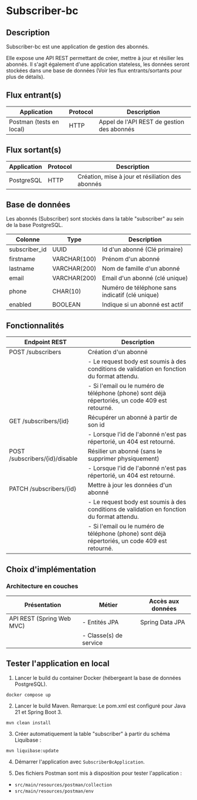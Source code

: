 # Subscriber-bc

## Description

Subscriber-bc est une application de gestion des abonnés.

Elle expose une API REST permettant de créer, mettre à jour et résilier les abonnés.
Il s'agit également d'une application stateless, les données seront stockées dans une base de données 
(Voir les flux entrants/sortants pour plus de détails).

## Flux entrant(s)

| Application              | Protocol | Description                                |
|--------------------------|----------|--------------------------------------------|
| Postman (tests en local) | HTTP     | Appel de l'API REST de gestion des abonnés |

## Flux sortant(s)

| Application | Protocol | Description                                      |
|-------------|----------|--------------------------------------------------|
| PostgreSQL  | HTTP     | Création, mise à jour et résiliation des abonnés |

## Base de données

Les abonnés (Subscriber) sont stockés dans la table "subscriber" 
au sein de la base PostgreSQL.

| Colonne       | Type         | Description                                     |
|---------------|--------------|-------------------------------------------------|
| subscriber_id | UUID         | Id d'un abonné (Clé primaire)                   |
| firstname     | VARCHAR(100) | Prénom d'un abonné                              |
| lastname      | VARCHAR(200) | Nom de famille d'un abonné                      |
| email         | VARCHAR(200) | Email d'un abonné (clé unique)                  |
| phone         | CHAR(10)     | Numéro de téléphone sans indicatif (clé unique) |
| enabled       | BOOLEAN      | Indique si un abonné est actif                  |

## Fonctionnalités

| Endpoint REST                  | Description                                                                                     |
|--------------------------------|-------------------------------------------------------------------------------------------------|
| POST /subscribers              | Création d'un abonné                                                                            |
|                                | - Le request body est soumis à des conditions de validation en fonction du format attendu.      |
|                                | - Si l'email ou le numéro de téléphone (phone) sont déjà répertoriés, un code 409 est retourné. |
| GET /subscribers/{id}          | Récupérer un abonné à partir de son id                                                          |
|                                | - Lorsque l'id de l'abonné n'est pas répertorié, un 404 est retourné.                           |
| POST /subscribers/{id}/disable | Résilier un abonné (sans le supprimer physiquement)                                             |
|                                | - Lorsque l'id de l'abonné n'est pas répertorié, un 404 est retourné.                           |
| PATCH /subscribers/{id}        | Mettre à jour les données d'un abonné                                                           |
|                                | - Le request body est soumis à des conditions de validation en fonction du format attendu.      |
|                                | - Si l'email ou le numéro de téléphone (phone) sont déjà répertoriés, un code 409 est retourné. |

## Choix d'implémentation

### Architecture en couches

| Présentation              | Métier                 | Accès aux données |
|---------------------------|------------------------|-------------------|
| API REST (Spring Web MVC) | - Entités JPA          | Spring Data JPA   |
|                           | - Classe(s) de service |                   |

## Tester l'application en local

1) Lancer le build du container Docker (hébergeant la base de données PostgreSQL).

`docker compose up`

2) Lancer le build Maven.
Remarque: Le pom.xml est configuré pour Java 21 et Spring Boot 3.

`mvn clean install`

3) Créer automatiquement la table "subscriber" à partir du schéma Liquibase :

`mvn liquibase:update`

4) Démarrer l'application avec `SubscriberBcApplication`.

5) Des fichiers Postman sont mis à disposition pour tester l'application :

- `src/main/resources/postman/collection`
- `src/main/resources/postman/env`

